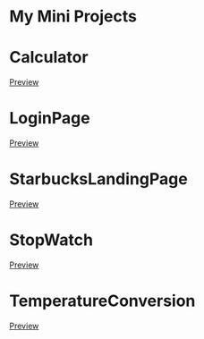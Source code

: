 # My Mini Projects
# Calculator 
<a href="https://abhikappana.github.io/MyProjects/CALCULATOR/">Preview</a>

# LoginPage
<a href="https://abhikappana.github.io/MyProjects/LOGINPAGE/">Preview</a>
# StarbucksLandingPage
<a href="https://abhikappana.github.io/MyProjects/LandingPage/">Preview</a>

# StopWatch
<a href="https://abhikappana.github.io/MyProjects/STOPWATCH/">Preview</a>

# TemperatureConversion
<a href="https://abhikappana.github.io/MyProjects/TEMPERATURECONVERSION/">Preview</a>
